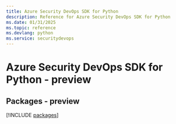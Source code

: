 ```yaml
---
title: Azure Security DevOps SDK for Python
description: Reference for Azure Security DevOps SDK for Python
ms.date: 01/31/2025
ms.topic: reference
ms.devlang: python
ms.service: securitydevops
---
```

# Azure Security DevOps SDK for Python - preview
## Packages - preview
[!INCLUDE [packages](security-devops-index.md)]
